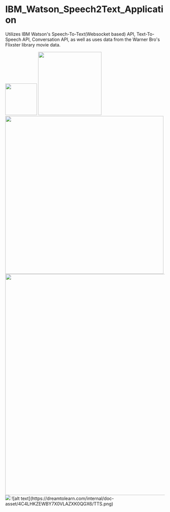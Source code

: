 # IBM_Watson_Speech2Text_Application
Utilizes IBM Watson's Speech-To-Text(Websocket based) API, Text-To-Speech API, Conversation API, as well as uses data from the Warner Bro's Flixster library movie data. 


<img src="https://dreamtolearn.com/internal/doc-asset/4C4LHKZEWBY7X0VLAZXK0QGX6/TTS.png" width="100">
<img src="https://dreamtolearn.com/internal/doc-asset/4C4LHKZEWBY7X0VLAZXK0QGX6/TTS.png" width="200">
<img src="https://dreamtolearn.com/internal/doc-asset/4C4LHKZEWBY7X0VLAZXK0QGX6/TTS.png" width="500">
<img src="https://dreamtolearn.com/internal/doc-asset/4C4LHKZEWBY7X0VLAZXK0QGX6/TTS.png" width="700">
<img src="https://dreamtolearn.com/internal/doc-asset/4C4LHKZEWBY7X0VLAZXK0QGX6/TTS.png">
![alt text](https://dreamtolearn.com/internal/doc-asset/4C4LHKZEWBY7X0VLAZXK0QGX6/TTS.png)

